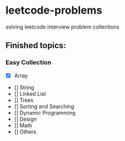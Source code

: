 # leetcode-problems
solving leetcode interview problem collections


## Finished topics:
### Easy Collection
- [x] Array
- [] String 
- [] Linked List
- [] Trees
- [] Sorting and Searching 
- [] Dynamic Programming
- [] Design
- [] Math
- [] Others

